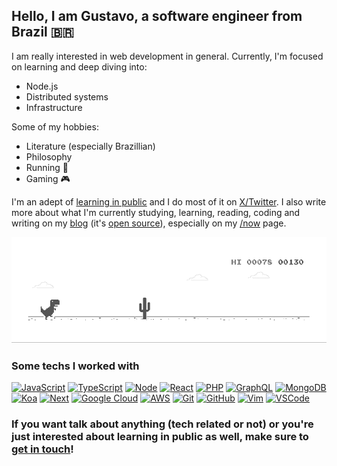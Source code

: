 ## Hello, I am Gustavo, a software engineer from Brazil 🇧🇷

I am really interested in web development in general. Currently, I'm focused on learning and deep diving into:
- Node.js
- Distributed systems
- Infrastructure

Some of my hobbies:
- Literature (especially Brazillian)
- Philosophy
- Running 🏃
- Gaming 🎮

I'm an adept of [learning in public][learn-in-public-url] and I do most of it on [X/Twitter][twitter-url]. I also write more about what I'm currently studying, learning, reading, coding and writing on my [blog][blog] (it's [open source][blog-github]), especially on my [/now][blog-now] page.

[![Offline Chromium game dino gif][dino-url]][dino-url]

### Some techs I worked with

[![JavaScript][javascript]][javascript-url]
[![TypeScript][typescript]][typescript-url]
[![Node][node.js]][node-url]
[![React][react.js]][react-url]
[![PHP][php]][php-url]
[![GraphQL][graphql]][graphql-url]
[![MongoDB][mongodb]][mongodb-url]
[![Koa][koa]][koa-url]
[![Next][next.js]][next-url]
[![Google Cloud][google-cloud]][google-cloud-url]
[![AWS][aws]][aws-url]
[![Git][git]][git-url]
[![GitHub][github]][github-url]
[![Vim][vim]][vim-url]
[![VSCode][vscode]][vscode-url]

### If you want talk about anything (tech related or not) or you're just interested about learning in public as well, make sure to [get in touch][all-links]!

<!-- MARKDOWN LINKS & IMAGES -->
<!-- https://www.markdownguide.org/basic-syntax/#reference-style-links -->

[dino-url]: ./dino.gif

[twitter-url]: https://x.com/gusdantas
[learn-in-public-url]: https://www.swyx.io/learn-in-public
[linkedin-url]: https://www.linkedin.com/in/gustavo-dantas-galote/
[blog]: https://gustav0d.github.io/
[blog-github]: https://github.com/gustav0d/gustav0d.github.io
[blog-now]: https://github.com/gustav0d/gustav0d.github.io
[all-links]: https://gustav0d.github.io/contact

<!-- Badges -->

[javascript]: https://img.shields.io/badge/JavaScript-F7DF1E?style=for-the-badge&logo=javascript&logoColor=black
[javascript-url]: https://developer.mozilla.org/en-US/docs/Web/JavaScript
[typescript]: https://img.shields.io/badge/TypeScript-3178C6?style=for-the-badge&logo=typescript&logoColor=white
[typescript-url]: https://www.typescriptlang.org/
[google-cloud]: https://img.shields.io/badge/Google_Cloud-4285F4?style=for-the-badge&logo=googlecloud&logoColor=white
[google-cloud-url]: https://cloud.google.com/
[aws]: https://img.shields.io/badge/AWS-232F3E?style=for-the-badge&logo=amazonaws&logoColor=white
[aws-url]: https://aws.amazon.com/
[git]: https://img.shields.io/badge/Git-F05032?style=for-the-badge&logo=git&logoColor=white
[git-url]: https://git-scm.com/
[github]: https://img.shields.io/badge/GitHub-181717?style=for-the-badge&logo=github&logoColor=white
[github-url]: https://github.com/
[vim]: https://img.shields.io/badge/Vim-019733?style=for-the-badge&logo=vim&logoColor=white
[vim-url]: https://www.vim.org/
[vscode]: https://img.shields.io/badge/VSCode-007ACC?style=for-the-badge&logo=visualstudiocode&logoColor=white
[vscode-url]: https://code.visualstudio.com/
[next.js]: https://img.shields.io/badge/Next.js-000000?style=for-the-badge&logo=nextdotjs&logoColor=white
[next-url]: https://nextjs.org/
[react.js]: https://img.shields.io/badge/React-20232A?style=for-the-badge&logo=react&logoColor=61DAFB
[react-url]: https://reactjs.org/
[node.js]: https://img.shields.io/badge/NodeJS-339933?style=for-the-badge&logo=nodedotjs&logoColor=white
[node-url]: https://nodejs.org/
[graphql]: https://img.shields.io/badge/Graphql-E10098?style=for-the-badge&logo=graphql&logoColor=white
[graphql-url]: https://graphql.org/
[mongodb]: https://img.shields.io/badge/MongoDB-47A248?style=for-the-badge&logo=mongodb&logoColor=white
[mongodb-url]: https://mongodb.com
[koa]: https://img.shields.io/badge/Koa-F9F9F9?style=for-the-badge&logo=koa&logoColor=33333D
[koa-url]: https://koajs.com
[php]: https://img.shields.io/badge/PHP-777BB4?style=for-the-badge&logo=php&logoColor=white
[php-url]: https://www.php.net/
